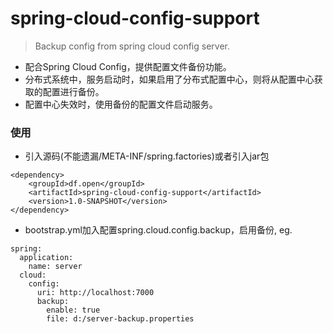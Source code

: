 # spring-cloud-config-support
> Backup config from spring cloud config server.

- 配合Spring Cloud Config，提供配置文件备份功能。
- 分布式系统中，服务启动时，如果启用了分布式配置中心，则将从配置中心获取的配置进行备份。
- 配置中心失效时，使用备份的配置文件启动服务。

### 使用
- 引入源码(不能遗漏/META-INF/spring.factories)或者引入jar包
```
<dependency>
    <groupId>df.open</groupId>
    <artifactId>spring-cloud-config-support</artifactId>
    <version>1.0-SNAPSHOT</version>
</dependency>
```
- bootstrap.yml加入配置spring.cloud.config.backup，启用备份, eg.
```
spring:
  application:
    name: server
  cloud:
    config:
      uri: http://localhost:7000
      backup:
        enable: true
        file: d:/server-backup.properties
```